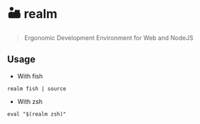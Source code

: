 # 🏜 realm

> Ergonomic Development Environment for Web and NodeJS

## Usage

- With fish

```shell
realm fish | source
```

- With zsh

```shell
eval "$(realm zsh)"
```
